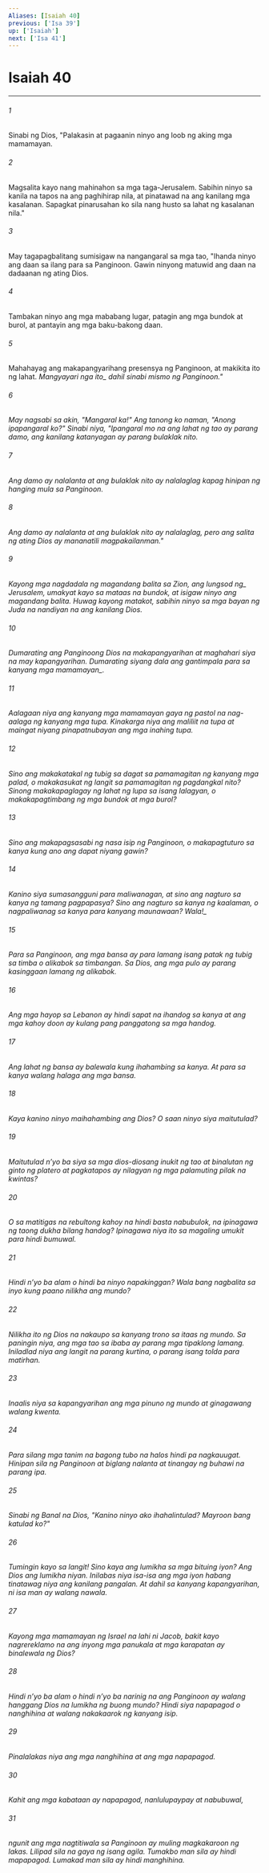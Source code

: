 ```yaml
---
Aliases: [Isaiah 40]
previous: ['Isa 39']
up: ['Isaiah']
next: ['Isa 41']
---
```

# Isaiah 40

***






















###### 1 










Sinabi ng Dios, "Palakasin at pagaanin ninyo ang loob ng aking mga mamamayan. 





















###### 2 










Magsalita kayo nang mahinahon sa mga taga-Jerusalem. Sabihin ninyo sa kanila na tapos na ang paghihirap nila, at pinatawad na ang kanilang mga kasalanan. Sapagkat pinarusahan ko sila nang husto sa lahat ng kasalanan nila." 





















###### 3 










May tagapagbalitang sumisigaw na nangangaral sa mga tao, "Ihanda ninyo ang daan sa ilang para sa Panginoon. Gawin ninyong matuwid ang daan na dadaanan ng ating Dios. 





















###### 4 










Tambakan ninyo ang mga mababang lugar, patagin ang mga bundok at burol, at pantayin ang mga baku-bakong daan. 





















###### 5 










Mahahayag ang makapangyarihang presensya ng Panginoon, at makikita ito ng lahat. <i class="trans-change">Mangyayari nga ito_ dahil sinabi mismo ng Panginoon." 





















###### 6 










May nagsabi sa akin, "Mangaral ka!" Ang tanong ko naman, "Anong ipapangaral ko?" Sinabi niya, "Ipangaral mo na ang lahat ng tao ay parang damo, ang kanilang katanyagan ay parang bulaklak nito. 





















###### 7 










Ang damo ay nalalanta at ang bulaklak nito ay nalalaglag kapag hinipan ng hanging mula sa Panginoon. 





















###### 8 










Ang damo ay nalalanta at ang bulaklak nito ay nalalaglag, pero ang salita ng ating Dios ay mananatili magpakailanman." 





















###### 9 










Kayong mga nagdadala ng magandang balita sa Zion, ang <i class="trans-change">lungsod ng_ Jerusalem, umakyat kayo sa mataas na bundok, at isigaw ninyo ang magandang balita. Huwag kayong matakot, sabihin ninyo sa mga bayan ng Juda na nandiyan na ang kanilang Dios. 





















###### 10 










Dumarating ang Panginoong Dios na makapangyarihan at maghahari siya na may kapangyarihan. Dumarating siyang dala ang gantimpala <i class="trans-change">para sa kanyang mga mamamayan_. 





















###### 11 










Aalagaan niya ang kanyang mga mamamayan gaya ng pastol na nag-aalaga ng kanyang mga tupa. Kinakarga niya ang maliliit na tupa at maingat niyang pinapatnubayan ang mga inahing tupa. 





















###### 12 










Sino ang makakatakal ng tubig sa dagat sa pamamagitan ng kanyang mga palad, o makakasukat ng langit sa pamamagitan ng pagdangkal nito? Sinong makakapaglagay ng lahat ng lupa sa isang lalagyan, o makakapagtimbang ng mga bundok at mga burol? 





















###### 13 










Sino ang makapagsasabi ng nasa isip ng Panginoon, o makapagtuturo sa kanya kung ano ang dapat niyang gawin? 





















###### 14 










Kanino siya sumasangguni para maliwanagan, at sino ang nagturo sa kanya ng tamang pagpapasya? Sino ang nagturo sa kanya ng kaalaman, o nagpaliwanag sa kanya para kanyang maunawaan? <i class="trans-change">Wala!_ 





















###### 15 










Para sa Panginoon, ang mga bansa ay para lamang isang patak ng tubig sa timba o alikabok sa timbangan. Sa Dios, ang mga pulo ay parang kasinggaan lamang ng alikabok. 





















###### 16 










Ang mga hayop sa Lebanon ay hindi sapat na ihandog sa kanya at ang mga kahoy doon ay kulang pang panggatong sa mga handog. 





















###### 17 










Ang lahat ng bansa ay balewala kung ihahambing sa kanya. At para sa kanya walang halaga ang mga bansa. 





















###### 18 










Kaya kanino ninyo maihahambing ang Dios? O saan ninyo siya maitutulad? 





















###### 19 










Maitutulad nʼyo ba siya sa mga dios-diosang inukit ng tao at binalutan ng ginto ng platero at pagkatapos ay nilagyan ng mga palamuting pilak na kwintas? 





















###### 20 










O sa matitigas na rebultong kahoy na hindi basta nabubulok, na ipinagawa ng taong dukha bilang handog? Ipinagawa niya ito sa magaling umukit para hindi bumuwal. 





















###### 21 










Hindi nʼyo ba alam o hindi ba ninyo napakinggan? Wala bang nagbalita sa inyo kung paano nilikha ang mundo? 





















###### 22 










Nilikha ito ng Dios na nakaupo sa kanyang trono sa itaas ng mundo. Sa paningin niya, ang mga tao sa ibaba ay parang mga tipaklong lamang. Iniladlad niya ang langit na parang kurtina, o parang isang tolda para matirhan. 





















###### 23 










Inaalis niya sa kapangyarihan ang mga pinuno ng mundo at ginagawang walang kwenta. 





















###### 24 










Para silang mga tanim na bagong tubo na halos hindi pa nagkauugat. Hinipan sila ng Panginoon at biglang nalanta at tinangay ng buhawi na parang ipa. 





















###### 25 










Sinabi ng Banal na Dios, "Kanino ninyo ako ihahalintulad? Mayroon bang katulad ko?" 





















###### 26 










Tumingin kayo sa langit! Sino kaya ang lumikha sa mga bituing iyon? Ang Dios ang lumikha niyan. Inilabas niya isa-isa ang mga iyon habang tinatawag niya ang kanilang pangalan. At dahil sa kanyang kapangyarihan, ni isa man ay walang nawala. 





















###### 27 










Kayong mga mamamayan ng Israel na lahi ni Jacob, bakit kayo nagrereklamo na ang inyong mga panukala at mga karapatan ay binalewala ng Dios? 





















###### 28 










Hindi nʼyo ba alam o hindi nʼyo ba narinig na ang Panginoon ay walang hanggang Dios na lumikha ng buong mundo? Hindi siya napapagod o nanghihina at walang nakakaarok ng kanyang isip. 





















###### 29 










Pinalalakas niya ang mga nanghihina at ang mga napapagod. 





















###### 30 










Kahit ang mga kabataan ay napapagod, nanlulupaypay at nabubuwal, 





















###### 31 










ngunit ang mga nagtitiwala sa Panginoon ay muling magkakaroon ng lakas. Lilipad sila na gaya ng isang agila. Tumakbo man sila ay hindi mapapagod. Lumakad man sila ay hindi manghihina.
